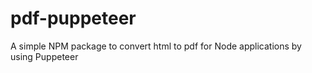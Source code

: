 # pdf-puppeteer
A simple NPM package to convert html to pdf for Node applications by using Puppeteer 
